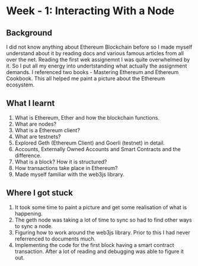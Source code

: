 # Week - 1: Interacting With a Node
## Background
I did not know anything about Ethereum Blockchain before so I made myself understand about it by reading docs and various famous articles from all over the net. Reading the first wek assignemnt I was quite overwhelmed by it. So I put all my energy into undertstanding what actually the assignment demands. I referenced two books - Mastering Ethereum and Ethereum Cookbook. This all helped me paint a picture about the Ethereum ecosystem.
## What I learnt
1. What is Ethereum, Ether and how the blockchain functions.
2. What are nodes?
3. What is a Ethereum client?
4. What are testnets?
5. Explored Geth (Ethereum Client) and Goerli (testnet) in detail.
6. Accounts, Externally Owned Accounts and Smart Contracts and the difference.
7. What is a block? How it is structured?
8. How transactions take place in Ethereum?
9. Made myself familiar with the web3js library. 

## Where I got stuck
1. It took some time to paint a picture and get some realisation of what is happening.
2. The geth node was taking a lot of time to sync so had to find other ways to sync a node.
3. Figuring how to work around the web3js library. Prior to this I had never referrenced to documents much. 
4. Implementing the code for the first block having a smart contract transaction. After a lot of reading and debugging was able to figure it out. 
